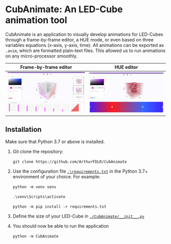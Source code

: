# CubAnimate: An LED-Cube animation tool

CubAnimate is an application to visually develop animations for LED-Cubes through a frame-by-frame editor, a HUE mode, or even based on three variables equations (x-axis, y-axis, time). All animations can be exported as ```.anim```, which are formatted plain-text files. This allowed us to run animations on any micro-processor smoothly.

Frame-by-frame editor             |  HUE editor
:--------------------------------:|:---------------------------:
![CubAnimate_AnimationEditor](./.github/markdown/CubAnimate_AnimationEditor.png)  |  ![CubAnimate_HUEEditor](./.github/markdown/CubAnimate_HUEEditor.png)


## Installation

Make sure that Python 3.7 or above is installed.

1. Git clone the repository:
   
   `git clone https://github.com/ArthurFDLR/CubAnimate`

2. Use the configuration file [`.\requirements.txt`](https://github.com/ArthurFDLR/Commonsense-Reasoning-Bot/blob/master/requirements.txt) in the Python 3.7+ environment of your choice. For example:
   
   `python -m venv venv`

   `.\venv\Scripts\activate`

   `python -m pip install -r requirements.txt`

3. Define the size of your LED-Cube in [`./CubAnimate/__init__.py`](https://github.com/ArthurFDLR/CubAnimate/blob/master/CubAnimate/__init__.py)

4. You should now be able to run the application
   
   `python -m CubAnimate`